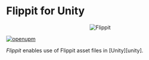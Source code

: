 # Flippit for Unity

<p align="center">
<img src="./Documentation~/Images/baniere.png" alt="Flippit" />
</p>

[![openupm](https://flippit.com)](https://openupm.com/packages/com.atteneder.gltfast/)

*Flippit* enables use of Flippit asset files in [Unity][unity].

